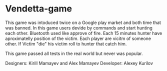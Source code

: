 # Vendetta-game

This game was intoduced twice on a Google play market and both time that was banned. In this game users devide by commands and start hunting each other. Bluetooth used like approve of fire. Each 15 minutes hunter have aproximatelly position of the victim.
Each player are vicitm of someone other. If Victim "die" his victim roll to hunter that catch him.

This game passed all tests in the real world but never was popular.

Designers: Kirill Mamayev and Alex Mamayev
Developer: Alexey Kurilov
